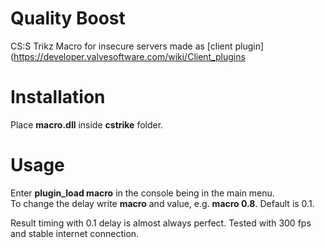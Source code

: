 # Quality Boost
CS:S Trikz Macro for insecure servers made as [client plugin](https://developer.valvesoftware.com/wiki/Client_plugins  

# Installation
Place **macro.dll** inside **cstrike** folder.

# Usage
Enter **plugin_load macro** in the console being in the main menu.  
To change the delay write **macro** and value, e.g. **macro 0.8**. Default is 0.1.

Result timing with 0.1 delay is almost always perfect. Tested with 300 fps and stable internet connection.

